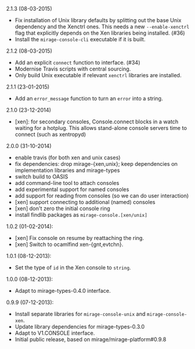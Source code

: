 2.1.3 (08-03-2015)
* Fix installation of Unix library defaults by splitting out the 
  base Unix dependency and the Xenctrl ones.  This needs a new `--enable-xenctrl`
  flag that explicitly depends on the Xen libraries being installed. (#36)
* Install the `mirage-console-cli` executable if it is built.

2.1.2 (08-03-2015)
* Add an explicit `connect` function to interface. (#34)
* Modernise Travis scripts with central sourcing.
* Only build Unix executable if relevant `xenctrl` libraries are installed.

2.1.1 (23-01-2015)
* Add an `error_message` function to turn an `error` into a string.

2.1.0 (23-12-2014)
* [xen]: for secondary consoles, Console.connect blocks in a watch waiting for
  a hotplug. This allows stand-alone console servers time to connect (such as
  xentropyd)

2.0.0 (31-10-2014)
* enable travis (for both xen and unix cases)
* fix dependencies: drop mirage-{xen,unix}; keep dependencies on implementation
  libraries and mirage-types
* switch build to OASIS
* add command-line tool to attach consoles
* add experimental support for named consoles
* add support for reading from consoles (so we can do user interaction)
* [xen] support connecting to additional (named) consoles
* [xen] don't zero the initial console ring
* install findlib packages as `mirage-console.[xen/unix]`

1.0.2 (01-02-2014):
* [xen] Fix console on resume by reattaching the ring.
* [xen] Switch to ocamlfind xen-{gnt,evtchn}.

1.0.1 (08-12-2013):
* Set the type of `id` in the Xen console to `string`.

1.0.0 (08-12-2013):
* Adapt to mirage-types-0.4.0 interface.

0.9.9 (07-12-2013):
* Install separate libraries for `mirage-console-unix` and `mirage-console-xen`.
* Update library dependencies for mirage-types-0.3.0
* Adapt to V1.CONSOLE interface.
* Initial public release, based on mirage/mirage-platform#0.9.8
